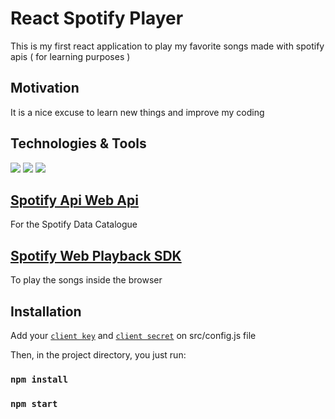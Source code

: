 # React Spotify Player
This is my first react application to play my favorite songs made with spotify apis ( for learning purposes )

## Motivation
It is a nice excuse to learn new things and improve my coding

## Technologies & Tools
![](https://img.shields.io/badge/Code-Javascript-informational?style=flat&logo=javascript&logoColor=white&color=2bbc8a)
![](https://img.shields.io/badge/Code-React-informational?style=flat&logo=react&logoColor=white&color=2bbc8a)
![](https://img.shields.io/badge/Tools-Redux-informational?style=flat&logo=redux&logoColor=white&color=2bbc8a)


## [Spotify Api Web Api](https://developer.spotify.com/documentation/web-api/)
For the Spotify Data Catalogue

## [Spotify Web Playback SDK](https://developer.spotify.com/documentation/web-playback-sdk/reference/)
To play the songs inside the browser

## Installation

Add your [`client key`](https://developer.spotify.com/dashboard/applications) and [`client secret`](https://developer.spotify.com/dashboard/applications) on src/config.js file

Then, in the project directory, you just run:

### `npm install`
### `npm start`

